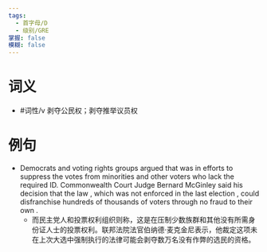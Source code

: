 ```yaml
---
tags:
  - 首字母/D
  - 级别/GRE
掌握: false
模糊: false
---
```

# 词义
- #词性/v  剥夺公民权；剥夺推举议员权
# 例句
- Democrats and voting rights groups argued that was in efforts to suppress the votes from minorities and other voters who lack the required ID. Commonwealth Court Judge Bernard McGinley said his decision that the law , which was not enforced in the last election , could disfranchise hundreds of thousands of voters through no fraud to their own .
	- 而民主党人和投票权利组织则称，这是在压制少数族群和其他没有所需身份证人士的投票权利。联邦法院法官伯纳德·麦克金尼表示，他裁定这项未在上次大选中强制执行的法律可能会剥夺数万名没有作弊的选民的资格。
